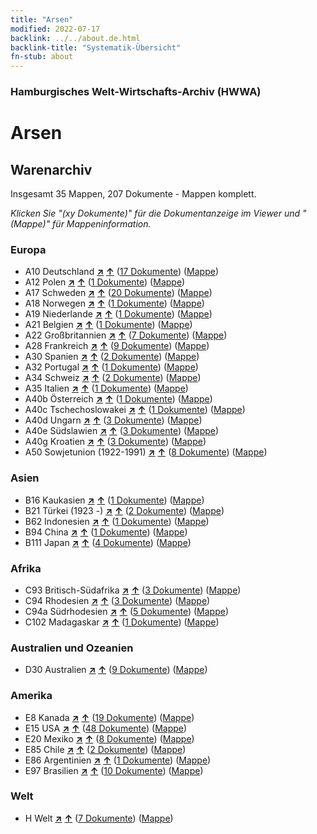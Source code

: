 ```yaml
---
title: "Arsen"
modified: 2022-07-17
backlink: ../../about.de.html
backlink-title: "Systematik-Übersicht"
fn-stub: about
---
```


### Hamburgisches Welt-Wirtschafts-Archiv (HWWA)

# Arsen&#160; 







## Warenarchiv




Insgesamt 35 Mappen, 207 Dokumente - Mappen komplett.

_Klicken Sie "(xy Dokumente)" für die Dokumentanzeige im Viewer und "(Mappe)" für Mappeninformation._




### Europa

- A10 Deutschland [**&nearr;**](../../../geo/i/126128/about.de.html "Deutschland (alle Mappen)") [**&uarr;**](../../../geo/about.de.html#A10 "Ländersystematik") (<a href="https://pm20.zbw.eu/iiifview/folder/wa/142006,126128" title="über: Arsen : Deutschland" target="_blank">17 Dokumente</a>) ([Mappe](../../../../folder/wa/1420xx/142006/1261xx/126128/about.de.html))
- A12 Polen [**&nearr;**](../../../geo/i/140962/about.de.html "Polen (alle Mappen)") [**&uarr;**](../../../geo/about.de.html#A12 "Ländersystematik") (<a href="https://pm20.zbw.eu/iiifview/folder/wa/142006,140962" title="über: Arsen : Polen" target="_blank">1 Dokumente</a>) ([Mappe](../../../../folder/wa/1420xx/142006/1409xx/140962/about.de.html))
- A17 Schweden [**&nearr;**](../../../geo/i/140968/about.de.html "Schweden (alle Mappen)") [**&uarr;**](../../../geo/about.de.html#A17 "Ländersystematik") (<a href="https://pm20.zbw.eu/iiifview/folder/wa/142006,140968" title="über: Arsen : Schweden" target="_blank">20 Dokumente</a>) ([Mappe](../../../../folder/wa/1420xx/142006/1409xx/140968/about.de.html))
- A18 Norwegen [**&nearr;**](../../../geo/i/140969/about.de.html "Norwegen (alle Mappen)") [**&uarr;**](../../../geo/about.de.html#A18 "Ländersystematik") (<a href="https://pm20.zbw.eu/iiifview/folder/wa/142006,140969" title="über: Arsen : Norwegen" target="_blank">1 Dokumente</a>) ([Mappe](../../../../folder/wa/1420xx/142006/1409xx/140969/about.de.html))
- A19 Niederlande [**&nearr;**](../../../geo/i/140970/about.de.html "Niederlande (alle Mappen)") [**&uarr;**](../../../geo/about.de.html#A19 "Ländersystematik") (<a href="https://pm20.zbw.eu/iiifview/folder/wa/142006,140970" title="über: Arsen : Niederlande" target="_blank">1 Dokumente</a>) ([Mappe](../../../../folder/wa/1420xx/142006/1409xx/140970/about.de.html))
- A21 Belgien [**&nearr;**](../../../geo/i/140972/about.de.html "Belgien (alle Mappen)") [**&uarr;**](../../../geo/about.de.html#A21 "Ländersystematik") (<a href="https://pm20.zbw.eu/iiifview/folder/wa/142006,140972" title="über: Arsen : Belgien" target="_blank">1 Dokumente</a>) ([Mappe](../../../../folder/wa/1420xx/142006/1409xx/140972/about.de.html))
- A22 Großbritannien [**&nearr;**](../../../geo/i/140974/about.de.html "Großbritannien (alle Mappen)") [**&uarr;**](../../../geo/about.de.html#A22 "Ländersystematik") (<a href="https://pm20.zbw.eu/iiifview/folder/wa/142006,140974" title="über: Arsen : Großbritannien" target="_blank">7 Dokumente</a>) ([Mappe](../../../../folder/wa/1420xx/142006/1409xx/140974/about.de.html))
- A28 Frankreich [**&nearr;**](../../../geo/i/140982/about.de.html "Frankreich (alle Mappen)") [**&uarr;**](../../../geo/about.de.html#A28 "Ländersystematik") (<a href="https://pm20.zbw.eu/iiifview/folder/wa/142006,140982" title="über: Arsen : Frankreich" target="_blank">9 Dokumente</a>) ([Mappe](../../../../folder/wa/1420xx/142006/1409xx/140982/about.de.html))
- A30 Spanien [**&nearr;**](../../../geo/i/140984/about.de.html "Spanien (alle Mappen)") [**&uarr;**](../../../geo/about.de.html#A30 "Ländersystematik") (<a href="https://pm20.zbw.eu/iiifview/folder/wa/142006,140984" title="über: Arsen : Spanien" target="_blank">2 Dokumente</a>) ([Mappe](../../../../folder/wa/1420xx/142006/1409xx/140984/about.de.html))
- A32 Portugal [**&nearr;**](../../../geo/i/140987/about.de.html "Portugal (alle Mappen)") [**&uarr;**](../../../geo/about.de.html#A32 "Ländersystematik") (<a href="https://pm20.zbw.eu/iiifview/folder/wa/142006,140987" title="über: Arsen : Portugal" target="_blank">1 Dokumente</a>) ([Mappe](../../../../folder/wa/1420xx/142006/1409xx/140987/about.de.html))
- A34 Schweiz [**&nearr;**](../../../geo/i/141007/about.de.html "Schweiz (alle Mappen)") [**&uarr;**](../../../geo/about.de.html#A34 "Ländersystematik") (<a href="https://pm20.zbw.eu/iiifview/folder/wa/142006,141007" title="über: Arsen : Schweiz" target="_blank">2 Dokumente</a>) ([Mappe](../../../../folder/wa/1420xx/142006/1410xx/141007/about.de.html))
- A35 Italien [**&nearr;**](../../../geo/i/141008/about.de.html "Italien (alle Mappen)") [**&uarr;**](../../../geo/about.de.html#A35 "Ländersystematik") (<a href="https://pm20.zbw.eu/iiifview/folder/wa/142006,141008" title="über: Arsen : Italien" target="_blank">1 Dokumente</a>) ([Mappe](../../../../folder/wa/1420xx/142006/1410xx/141008/about.de.html))
- A40b Österreich [**&nearr;**](../../../geo/i/141731/about.de.html "Österreich (alle Mappen)") [**&uarr;**](../../../geo/about.de.html#A40b "Ländersystematik") (<a href="https://pm20.zbw.eu/iiifview/folder/wa/142006,141731" title="über: Arsen : Österreich" target="_blank">1 Dokumente</a>) ([Mappe](../../../../folder/wa/1420xx/142006/1417xx/141731/about.de.html))
- A40c Tschechoslowakei [**&nearr;**](../../../geo/i/141022/about.de.html "Tschechoslowakei (alle Mappen)") [**&uarr;**](../../../geo/about.de.html#A40c "Ländersystematik") (<a href="https://pm20.zbw.eu/iiifview/folder/wa/142006,141022" title="über: Arsen : Tschechoslowakei" target="_blank">1 Dokumente</a>) ([Mappe](../../../../folder/wa/1420xx/142006/1410xx/141022/about.de.html))
- A40d Ungarn [**&nearr;**](../../../geo/i/141025/about.de.html "Ungarn (alle Mappen)") [**&uarr;**](../../../geo/about.de.html#A40d "Ländersystematik") (<a href="https://pm20.zbw.eu/iiifview/folder/wa/142006,141025" title="über: Arsen : Ungarn" target="_blank">3 Dokumente</a>) ([Mappe](../../../../folder/wa/1420xx/142006/1410xx/141025/about.de.html))
- A40e Südslawien [**&nearr;**](../../../geo/i/141028/about.de.html "Südslawien (alle Mappen)") [**&uarr;**](../../../geo/about.de.html#A40e "Ländersystematik") (<a href="https://pm20.zbw.eu/iiifview/folder/wa/142006,141028" title="über: Arsen : Südslawien" target="_blank">3 Dokumente</a>) ([Mappe](../../../../folder/wa/1420xx/142006/1410xx/141028/about.de.html))
- A40g Kroatien [**&nearr;**](../../../geo/i/141030/about.de.html "Kroatien (alle Mappen)") [**&uarr;**](../../../geo/about.de.html#A40g "Ländersystematik") (<a href="https://pm20.zbw.eu/iiifview/folder/wa/142006,141030" title="über: Arsen : Kroatien" target="_blank">3 Dokumente</a>) ([Mappe](../../../../folder/wa/1420xx/142006/1410xx/141030/about.de.html))
- A50 Sowjetunion (1922-1991) [**&nearr;**](../../../geo/i/141043/about.de.html "Sowjetunion (1922-1991) (alle Mappen)") [**&uarr;**](../../../geo/about.de.html#A50 "Ländersystematik") (<a href="https://pm20.zbw.eu/iiifview/folder/wa/142006,141043" title="über: Arsen : Sowjetunion (1922-1991)" target="_blank">8 Dokumente</a>) ([Mappe](../../../../folder/wa/1420xx/142006/1410xx/141043/about.de.html))

### Asien

- B16 Kaukasien [**&nearr;**](../../../geo/i/141072/about.de.html "Kaukasien (alle Mappen)") [**&uarr;**](../../../geo/about.de.html#B16 "Ländersystematik") (<a href="https://pm20.zbw.eu/iiifview/folder/wa/142006,141072" title="über: Arsen : Kaukasien" target="_blank">1 Dokumente</a>) ([Mappe](../../../../folder/wa/1420xx/142006/1410xx/141072/about.de.html))
- B21 Türkei (1923 -) [**&nearr;**](../../../geo/i/141111/about.de.html "Türkei (1923 -) (alle Mappen)") [**&uarr;**](../../../geo/about.de.html#B21 "Ländersystematik") (<a href="https://pm20.zbw.eu/iiifview/folder/wa/142006,141111" title="über: Arsen : Türkei (1923 -)" target="_blank">2 Dokumente</a>) ([Mappe](../../../../folder/wa/1420xx/142006/1411xx/141111/about.de.html))
- B62 Indonesien [**&nearr;**](../../../geo/i/141218/about.de.html "Indonesien (alle Mappen)") [**&uarr;**](../../../geo/about.de.html#B62 "Ländersystematik") (<a href="https://pm20.zbw.eu/iiifview/folder/wa/142006,141218" title="über: Arsen : Indonesien" target="_blank">1 Dokumente</a>) ([Mappe](../../../../folder/wa/1420xx/142006/1412xx/141218/about.de.html))
- B94 China [**&nearr;**](../../../geo/i/141253/about.de.html "China (alle Mappen)") [**&uarr;**](../../../geo/about.de.html#B94 "Ländersystematik") (<a href="https://pm20.zbw.eu/iiifview/folder/wa/142006,141253" title="über: Arsen : China" target="_blank">1 Dokumente</a>) ([Mappe](../../../../folder/wa/1420xx/142006/1412xx/141253/about.de.html))
- B111 Japan [**&nearr;**](../../../geo/i/141272/about.de.html "Japan (alle Mappen)") [**&uarr;**](../../../geo/about.de.html#B111 "Ländersystematik") (<a href="https://pm20.zbw.eu/iiifview/folder/wa/142006,141272" title="über: Arsen : Japan" target="_blank">4 Dokumente</a>) ([Mappe](../../../../folder/wa/1420xx/142006/1412xx/141272/about.de.html))

### Afrika

- C93 Britisch-Südafrika [**&nearr;**](../../../geo/i/141454/about.de.html "Britisch-Südafrika (alle Mappen)") [**&uarr;**](../../../geo/about.de.html#C93 "Ländersystematik") (<a href="https://pm20.zbw.eu/iiifview/folder/wa/142006,141454" title="über: Arsen : Britisch-Südafrika" target="_blank">3 Dokumente</a>) ([Mappe](../../../../folder/wa/1420xx/142006/1414xx/141454/about.de.html))
- C94 Rhodesien [**&nearr;**](../../../geo/i/141456/about.de.html "Rhodesien (alle Mappen)") [**&uarr;**](../../../geo/about.de.html#C94 "Ländersystematik") (<a href="https://pm20.zbw.eu/iiifview/folder/wa/142006,141456" title="über: Arsen : Rhodesien" target="_blank">3 Dokumente</a>) ([Mappe](../../../../folder/wa/1420xx/142006/1414xx/141456/about.de.html))
- C94a Südrhodesien [**&nearr;**](../../../geo/i/141457/about.de.html "Südrhodesien (alle Mappen)") [**&uarr;**](../../../geo/about.de.html#C94a "Ländersystematik") (<a href="https://pm20.zbw.eu/iiifview/folder/wa/142006,141457" title="über: Arsen : Südrhodesien" target="_blank">5 Dokumente</a>) ([Mappe](../../../../folder/wa/1420xx/142006/1414xx/141457/about.de.html))
- C102 Madagaskar [**&nearr;**](../../../geo/i/141464/about.de.html "Madagaskar (alle Mappen)") [**&uarr;**](../../../geo/about.de.html#C102 "Ländersystematik") (<a href="https://pm20.zbw.eu/iiifview/folder/wa/142006,141464" title="über: Arsen : Madagaskar" target="_blank">1 Dokumente</a>) ([Mappe](../../../../folder/wa/1420xx/142006/1414xx/141464/about.de.html))

### Australien und Ozeanien

- D30 Australien [**&nearr;**](../../../geo/i/141621/about.de.html "Australien (alle Mappen)") [**&uarr;**](../../../geo/about.de.html#D30 "Ländersystematik") (<a href="https://pm20.zbw.eu/iiifview/folder/wa/142006,141621" title="über: Arsen : Australien" target="_blank">9 Dokumente</a>) ([Mappe](../../../../folder/wa/1420xx/142006/1416xx/141621/about.de.html))

### Amerika

- E8 Kanada [**&nearr;**](../../../geo/i/141644/about.de.html "Kanada (alle Mappen)") [**&uarr;**](../../../geo/about.de.html#E8 "Ländersystematik") (<a href="https://pm20.zbw.eu/iiifview/folder/wa/142006,141644" title="über: Arsen : Kanada" target="_blank">19 Dokumente</a>) ([Mappe](../../../../folder/wa/1420xx/142006/1416xx/141644/about.de.html))
- E15 USA [**&nearr;**](../../../geo/i/141653/about.de.html "USA (alle Mappen)") [**&uarr;**](../../../geo/about.de.html#E15 "Ländersystematik") (<a href="https://pm20.zbw.eu/iiifview/folder/wa/142006,141653" title="über: Arsen : USA" target="_blank">48 Dokumente</a>) ([Mappe](../../../../folder/wa/1420xx/142006/1416xx/141653/about.de.html))
- E20 Mexiko [**&nearr;**](../../../geo/i/141657/about.de.html "Mexiko (alle Mappen)") [**&uarr;**](../../../geo/about.de.html#E20 "Ländersystematik") (<a href="https://pm20.zbw.eu/iiifview/folder/wa/142006,141657" title="über: Arsen : Mexiko" target="_blank">8 Dokumente</a>) ([Mappe](../../../../folder/wa/1420xx/142006/1416xx/141657/about.de.html))
- E85 Chile [**&nearr;**](../../../geo/i/141691/about.de.html "Chile (alle Mappen)") [**&uarr;**](../../../geo/about.de.html#E85 "Ländersystematik") (<a href="https://pm20.zbw.eu/iiifview/folder/wa/142006,141691" title="über: Arsen : Chile" target="_blank">2 Dokumente</a>) ([Mappe](../../../../folder/wa/1420xx/142006/1416xx/141691/about.de.html))
- E86 Argentinien [**&nearr;**](../../../geo/i/141692/about.de.html "Argentinien (alle Mappen)") [**&uarr;**](../../../geo/about.de.html#E86 "Ländersystematik") (<a href="https://pm20.zbw.eu/iiifview/folder/wa/142006,141692" title="über: Arsen : Argentinien" target="_blank">1 Dokumente</a>) ([Mappe](../../../../folder/wa/1420xx/142006/1416xx/141692/about.de.html))
- E97 Brasilien [**&nearr;**](../../../geo/i/141697/about.de.html "Brasilien (alle Mappen)") [**&uarr;**](../../../geo/about.de.html#E97 "Ländersystematik") (<a href="https://pm20.zbw.eu/iiifview/folder/wa/142006,141697" title="über: Arsen : Brasilien" target="_blank">10 Dokumente</a>) ([Mappe](../../../../folder/wa/1420xx/142006/1416xx/141697/about.de.html))

### Welt

- H Welt [**&nearr;**](../../../geo/i/141728/about.de.html "Welt (alle Mappen)") [**&uarr;**](../../../geo/about.de.html#H "Ländersystematik") (<a href="https://pm20.zbw.eu/iiifview/folder/wa/142006,141728" title="über: Arsen : Welt" target="_blank">7 Dokumente</a>) ([Mappe](../../../../folder/wa/1420xx/142006/1417xx/141728/about.de.html))








